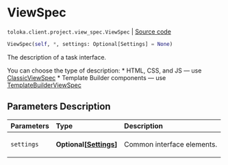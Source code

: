 # ViewSpec
`toloka.client.project.view_spec.ViewSpec` | [Source code](https://github.com/Toloka/toloka-kit/blob/v1.2.2/src/client/project/view_spec.py#L19)

```python
ViewSpec(self, *, settings: Optional[Settings] = None)
```

The description of a task interface.


You can choose the type of description:
    * HTML, CSS, and JS — use [ClassicViewSpec](toloka.client.project.view_spec.ClassicViewSpec.md)
    * Template Builder components — use [TemplateBuilderViewSpec](toloka.client.project.view_spec.TemplateBuilderViewSpec.md)

## Parameters Description

| Parameters | Type | Description |
| :----------| :----| :-----------|
`settings`|**Optional\[[Settings](toloka.client.project.view_spec.ViewSpec.Settings.md)\]**|<p>Common interface elements.</p>
